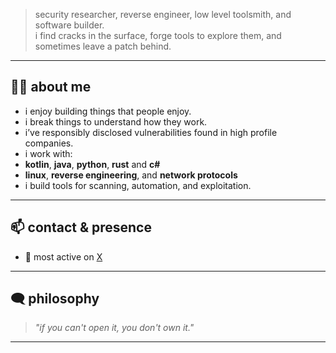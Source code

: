 > security researcher, reverse engineer, low level toolsmith, and software builder.  
> i find cracks in the surface, forge tools to explore them, and sometimes leave a patch behind.

---

## 👨‍💻 about me
-  i enjoy building things that people enjoy.
-  i break things to understand how they work.
-  i’ve responsibly disclosed vulnerabilities found in high profile companies.
-  i work with:
  - **kotlin**, **java**, **python**, **rust** and **c#**
  - **linux**, **reverse engineering**, and **network protocols**
-  i build tools for scanning, automation, and exploitation.

---

## 📫 contact & presence

- 💬 most active on [X](https://x.com/opticfadi)

---

## 🗨️ philosophy

> _"if you can't open it, you don't own it."_  

---

